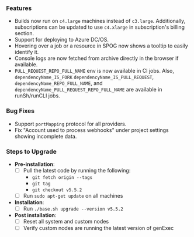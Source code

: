 ### Features
- Builds now run on `c4.large` machines instead of `c3.large`. Additionally, subscriptions can be updated to use `c4.xlarge` in subscription's billing section.
- Support for deploying to Azure DC/OS.
- Hovering over a job or a resource in SPOG now shows a tooltip to easily identify it.
- Console logs are now fetched from archive directly in the browser if available.
- `PULL_REQUEST_REPO_FULL_NAME` env is now available in CI jobs. Also, `dependencyName_IS_FORK` `dependencyName_IS_PULL_REQUEST`, `dependencyName_REPO_FULL_NAME`, and `dependencyName_PULL_REQUEST_REPO_FULL_NAME` are available in runSh/runCLI jobs.

### Bug Fixes
- Support `portMapping` protocol for all providers.
- Fix "Account used to process webhooks" under project settings showing incomplete data.

### Steps to Upgrade
- **Pre-installation**:
    - [ ] Pull the latest code by running the following:
         - `git fetch origin --tags`
         - `git tag`
         - `git checkout v5.5.2`
    - [ ] Run `sudo apt-get update` on all machines
 
- **Installation**:
    - [ ] Run `./base.sh upgrade --version v5.5.2`

- **Post installation**:
    - [ ] Reset all system and custom nodes
    - [ ] Verify custom nodes are running the latest version of genExec
